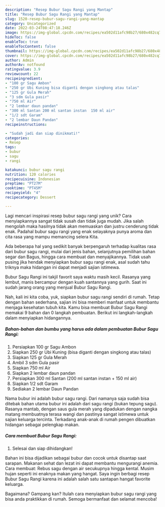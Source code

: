 ```yaml
---
description: "Resep Bubur Sagu Rangi yang Mantap"
title: "Resep Bubur Sagu Rangi yang Mantap"
slug: 1520-resep-bubur-sagu-rangi-yang-mantap
category: Uncategorized
date: 2022-03-24T08:47:18.246Z
image: https://img-global.cpcdn.com/recipes/ea502d11afc98b27/680x482cq70/bubur-sagu-rangi-foto-resep-utama.jpg
hideToc: false
enableToc: true
enableTocContent: false
thumbnail: https://img-global.cpcdn.com/recipes/ea502d11afc98b27/680x482cq70/bubur-sagu-rangi-foto-resep-utama.jpg
cover: https://img-global.cpcdn.com/recipes/ea502d11afc98b27/680x482cq70/bubur-sagu-rangi-foto-resep-utama.jpg
author: Admin
authorAv: notfound
ratingvalue: 3.9
reviewcount: 22
recipeingredient:
- "100 gr Sagu Ambon"
- "250 gr Ubi Kuning bisa diganti dengan singkong atau talas"
- "125 gr Gula Merah"
- "3 sdm Gula pasir"
- "750 ml Air"
- "2 lembar daun pandan"
- "300 ml Santan 200 ml santan instan  150 ml air"
- "1/2 sdt Garam"
- "2 lembar Daun Pandan"
recipeinstructions:

- "Sudah jadi dan siap dinikmati!"
categories:
- Resep
tags:
- bubur
- sagu
- rangi

katakunci: bubur sagu rangi 
nutrition: 120 calories
recipecuisine: Indonesian
preptime: "PT27M"
cooktime: "PT45M"
recipeyield: "4"
recipecategory: Dessert

---
```





Lagi mencari inspirasi resep bubur sagu rangi yang unik? Cara menyiapkannya sangat tidak susah dan tidak juga mudah. Jika salah mengolah maka hasilnya tidak akan memuaskan dan justru cenderung tidak enak. Padahal bubur sagu rangi yang enak selayaknya punya aroma dan cita rasa yang mampu memancing selera Kita.





Ada beberapa hal yang sedikit banyak berpengaruh terhadap kualitas rasa dari bubur sagu rangi, mulai dari jenis bahan, selanjutnya pemilihan bahan segar dan Bagus, hingga cara membuat dan menyajikannya. Tidak usah pusing jika hendak menyiapkan bubur sagu rangi enak,      asal sudah tahu triknya maka hidangan ini dapat menjadi sajian istimewa.














Bubur Sagu Rangi ini takjil favorit saya waktu masih kecil. Rasanya yang lembut, manis bercampur dengan kuah santannya yang gurih. Saat ini sudah jarang orang yang menjual Bubur Sagu Rangi.






Nah, kali ini kita coba, yuk, siapkan bubur sagu rangi sendiri di rumah. Tetap dengan bahan sederhana, sajian ini bisa memberi manfaat untuk membantu menjaga kesehatan tubuh kita. Kamu bisa membuat Bubur Sagu Rangi memakai 9 bahan dan 0 langkah pembuatan. Berikut ini langkah-langkah dalam menyiapkan hidangannya.

<!--inarticleads1-->

##### Bahan-bahan dan bumbu yang harus ada dalam pembuatan Bubur Sagu Rangi:

1. Persiapkan 100 gr Sagu Ambon
1. Siapkan 250 gr Ubi Kuning (bisa diganti dengan singkong atau talas)
1. Siapkan 125 gr Gula Merah
1. Ambil 3 sdm Gula pasir
1. Siapkan 750 ml Air
1. Siapkan 2 lembar daun pandan
1. Persiapkan 300 ml Santan (200 ml santan instan + 150 ml air)
1. Siapkan 1/2 sdt Garam
1. Sediakan 2 lembar Daun Pandan


Nama bubur ini adalah bubur sagu rangi. Dari namanya saja sudah bisa ditebak bahan utama bubur ini adalah dari sagu rangi (bukan tepung sagu). Rasanya mantab, dengan saus gula merah yang dipadukan dengan nangka matang membuatnya terasa wangi dan pastinya sangat istimewa untuk sajian keluarga tercinta. Terkadang anak-anak di rumah pengen dibuatkan hidangan sebagai pelengkap makan. 

<!--inarticleads2-->

##### Cara membuat Bubur Sagu Rangi:


1. Selesai dan siap dihidangkan!

Bahan ini bisa dijadikan sebagai bubur dan cocok untuk disantap saat sarapan. Makanan sehat dan lezat ini dapat membantu mengurangi anemia. Cara membuat: Rebus sagu dengan air secukupnya hingga kental. Musim hujan seperti ini enaknya makan yang hangat. Saya ingin berbagi resep Bubur Sagu Rangi karena ini adalah salah satu santapan hangat favorite keluarga. 

Bagaimana? Gampang kan? Itulah cara menyiapkan bubur sagu rangi yang bisa anda praktikkan di rumah. Semoga bermanfaat dan selamat mencoba!
